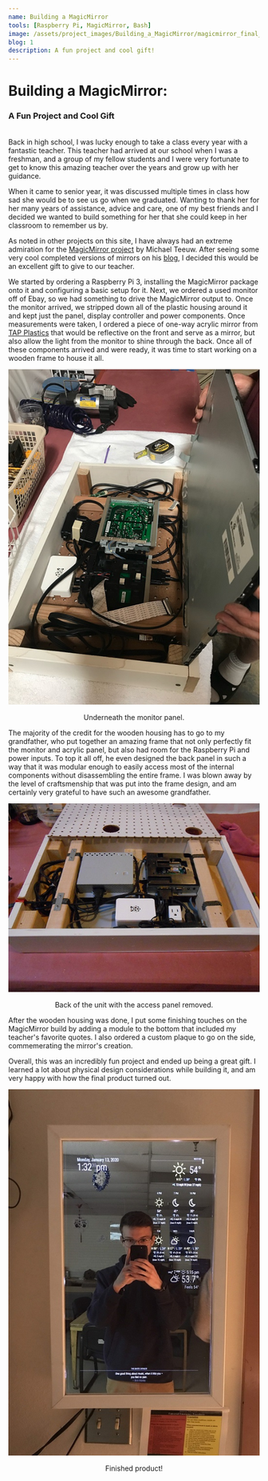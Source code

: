 ```yaml
---
name: Building a MagicMirror
tools: [Raspberry Pi, MagicMirror, Bash]
image: /assets/project_images/Building_a_MagicMirror/magicmirror_final_product.JPG
blog: 1
description: A fun project and cool gift!
---
```

# Building a MagicMirror:
### A Fun Project and Cool Gift
<br>
Back in high school, I was lucky enough to take a class every year with a fantastic teacher. This teacher had arrived at our school when I was a freshman, and a group of my fellow students and I were very fortunate to get to know this amazing teacher over the years and grow up with her guidance.

When it came to senior year, it was discussed multiple times in class how sad she would be to see us go when we graduated. Wanting to thank her for her many years of assistance, advice and care, one of my best friends and I decided we wanted to build something for her that she could keep in her classroom to remember us by.

As noted in other projects on this site, I have always had an extreme admiration for the [MagicMirror project](https://magicmirror.builders/) by Michael Teeuw. After seeing some very cool completed versions of mirrors on his [blog](https://michaelteeuw.nl/), I decided this would be an excellent gift to give to our teacher.

We started by ordering a Raspberry Pi 3, installing the MagicMirror package onto it and configuring a basic setup for it. Next, we ordered a used monitor off of Ebay, so we had something to drive the MagicMirror output to. Once the monitor arrived, we stripped down all of the plastic housing around it and kept just the panel, display controller and power components. Once measurements were taken, I ordered a piece of one-way acrylic mirror from [TAP Plastics](https://www.tapplastics.com/product/plastics/cut_to_size_plastic/two_way_mirrored_acrylic/558) that would be reflective on the front and serve as a mirror, but also allow the light from the monitor to shine through the back. Once all of these components arrived and were ready, it was time to start working on a wooden frame to house it all.

<p align="center">
	<img src="/assets/project_images/Building_a_MagicMirror/under_panel.JPG">
	<center> Underneath the monitor panel. </center>
</p>

The majority of the credit for the wooden housing has to go to my grandfather, who put together an amazing frame that not only perfectly fit the monitor and acrylic panel, but also had room for the Raspberry Pi and power inputs. To top it all off, he even designed the back panel in such a way that it was modular enough to easily access most of the internal components without disassembling the entire frame. I was blown away by the level of craftsmenship that was put into the frame design, and am certainly very grateful to have such an awesome grandfather.

<p align="center">
	<img src="/assets/project_images/Building_a_MagicMirror/rear_interior.JPG">
	<center> Back of the unit with the access panel removed. </center>
</p>

After the wooden housing was done, I put some finishing touches on the MagicMirror build by adding a module to the bottom that included my teacher's favorite quotes. I also ordered a custom plaque to go on the side, commemerating the mirror's creation.

Overall, this was an incredibly fun project and ended up being a great gift. I learned a lot about physical design considerations while building it, and am very happy with how the final product turned out.

<p align="center">
	<img src="/assets/project_images/Building_a_MagicMirror/magicmirror_final_product.JPG">
	<center> Finished product! </center>
</p>